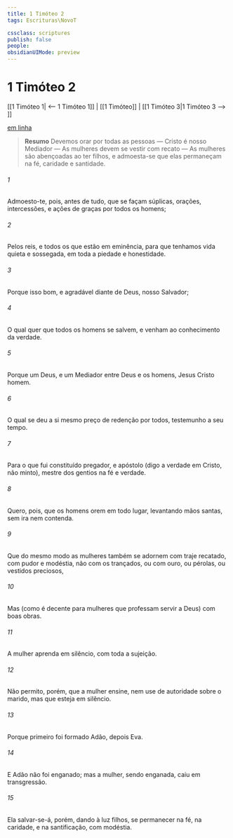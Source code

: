 ```yaml
---
title: 1 Timóteo 2
tags: Escrituras\NovoT

cssclass: scriptures
publish: false
people:
obsidianUIMode: preview
---
```


# 1 Timóteo 2
[[1 Timóteo 1| <-- 1 Timóteo 1]] | [[1 Timóteo]] | [[1 Timóteo 3|1 Timóteo 3 --> ]]

[em linha](https://churchofjesuschrist.org/study/scriptures/nt/1-tim/2?lang=por)

> __Resumo__
Devemos orar por todas as pessoas — Cristo é nosso Mediador — As mulheres devem se vestir com recato — As mulheres são abençoadas ao ter filhos, e admoesta-se que elas permaneçam na fé, caridade e santidade.

###### 1 
Admoesto-te, pois, antes de tudo, que se façam súplicas, orações, intercessões, e ações de graças por todos os homens;

###### 2 
Pelos reis, e  todos os que estão em eminência, para que tenhamos  vida quieta e sossegada, em toda a piedade e honestidade.

###### 3 
Porque isso  bom, e agradável diante de Deus, nosso Salvador;

###### 4 
O qual quer que todos os homens se salvem, e venham ao conhecimento da verdade.

###### 5 
Porque  um  Deus, e um  Mediador entre Deus e os homens, Jesus Cristo homem.

###### 6 
O qual se deu a si mesmo  preço de redenção por todos,  testemunho a seu tempo.

###### 7 
Para o que fui constituído pregador, e apóstolo (digo a verdade em Cristo, não minto), mestre dos gentios na fé e  verdade.

###### 8 
Quero, pois, que os homens orem em todo lugar, levantando mãos santas, sem ira nem contenda.

###### 9 
Que do mesmo modo as mulheres também se adornem com traje recatado, com pudor e modéstia, não com os  trançados, ou com ouro, ou pérolas, ou vestidos preciosos,

###### 10 
Mas (como é decente para mulheres que professam servir a Deus) com boas obras.

###### 11 
A mulher aprenda em silêncio, com toda a sujeição.

###### 12 
Não permito, porém, que a mulher ensine, nem use de autoridade sobre o marido, mas que esteja em silêncio.

###### 13 
Porque primeiro foi formado Adão, depois Eva.

###### 14 
E Adão não foi enganado; mas a mulher, sendo enganada, caiu em transgressão.

###### 15 
Ela salvar-se-á, porém, dando à luz filhos, se permanecer na fé, na caridade, e na santificação, com modéstia.

